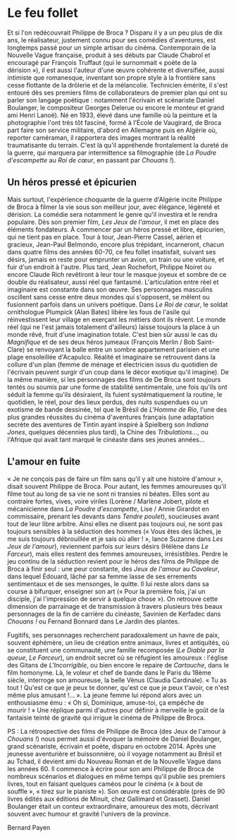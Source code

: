 # Le feu follet

Et si l'on redécouvrait Philippe de Broca&nbsp;? Disparu il y a un peu plus de dix ans, le réalisateur, justement connu pour ses comédies d'aventures, est longtemps passé pour un simple artisan du cinéma. Contemporain de la Nouvelle Vague française, produit à ses débuts par Claude Chabrol et encouragé par François Truffaut (qui le surnommait «&nbsp;poète de la dérision&nbsp;»), il est aussi l'auteur d'une œuvre cohérente et diversifiée, aussi intimiste que romanesque, inventant son propre style à la frontière sans cesse flottante de la drôlerie et de la mélancolie. Technicien émérite, il s'est entouré dès ses premiers films de collaborateurs de premier plan qui ont su parler son langage poétique&nbsp;: notamment l'écrivain et scénariste Daniel Boulanger, le compositeur Georges Delerue ou encore le monteur et grand ami Henri Lanoë). Né en 1933, élevé dans une famille où la peinture et la photographie l'ont très tôt fasciné, formé à l'École de Vaugirard, de Broca part faire son service militaire, d'abord en Allemagne puis en Algérie où, reporter caméraman, il rapportera des images montrant la réalité traumatisante du terrain. C'est là qu'il appréhende frontalement la dureté de la guerre, qui marquera par intermittence sa filmographie (de *La Poudre d'escampette* au *Roi de cœur*, en passant par *Chouans&nbsp;!*).

## Un héros pressé et épicurien

Mais surtout, l'expérience choquante de la guerre d'Algérie incite Philippe de Broca à filmer la vie sous son meilleur jour, avec élégance, légèreté et dérision. La comédie sera notamment le genre qu'il investira et le rendra populaire. Dès son premier film, *Les Jeux de l'amour*, il met en place des éléments fondateurs. À commencer par un héros pressé et libre, épicurien, qui ne tient pas en place. Tour à tour, Jean-Pierre Cassel, aérien et gracieux, Jean-Paul Belmondo, encore plus trépidant, incarneront, chacun dans quatre films des années 60-70, ce feu follet insatisfait, suivant ses désirs, jamais en reste pour emprunter un avion, un train ou une voiture, et fuir d'un endroit à l'autre. Plus tard, Jean Rochefort, Philippe Noiret ou encore Claude Rich revêtiront à leur tour le masque joyeux et sombre de ce double du réalisateur, aussi réel que fantasmé. L'articulation entre réel et imaginaire est constante dans son œuvre. Ses personnages masculins oscillent sans cesse entre deux mondes qui s'opposent, se mêlent ou fusionnent parfois dans un univers poétique. Dans *Le Roi de cœur*, le soldat ornithologue Plumpick (Alan Bates) libère les fous de l'asile qui réinvestissent leur village en exerçant les métiers dont ils rêvent. Le monde réel (qui ne l'est jamais totalement d'ailleurs) laisse toujours la place à un monde rêvé, fruit d'une imagination totale. C'est bien sûr aussi le cas du *Magnifique* et de ses deux héros jumeaux (François Merlin / Bob Saint-Clare) se renvoyant la balle entre un sombre appartement parisien et une plage ensoleillée d'Acapulco. Réalité et imaginaire se retrouvent dans la collure d'un plan (femme de ménage et électricien issus du quotidien de l'écrivain peuvent surgir d'un coup dans le décor exotique qu'il imagine). De la même manière, si les personnages des films de De Broca sont toujours tentés ou soumis par une forme de stabilité sentimentale, une fois qu'ils ont séduit la femme qu'ils désiraient, ils fuient systématiquement la routine, le quotidien, le réel, pour des lieux perdus, des nuits suspendues ou un exotisme de bande dessinée, tel que le Brésil de *L'Homme de Rio*, l'une des plus grandes réussites du cinéma d'aventures français (une adaptation secrète des aventures de Tintin ayant inspiré à Spielberg son *Indiana Jones*, quelques décennies plus tard), la Chine des *Tribulations...*, ou l'Afrique qui avait tant marqué le cinéaste dans ses jeunes années...

## L'amour en fuite

«&nbsp;Je ne conçois pas de faire un film sans qu'il y ait une histoire d'amour&nbsp;», disait souvent Philippe de Broca. Pour autant, les femmes amoureuses qu'il filme tout au long de sa vie ne sont ni transies ni béates. Elles sont au contraire fortes, vives, voire viriles (Lorène / Marlène Jobert, pilote et mécanicienne dans *La Poudre d'escampette*, Lise / Annie Girardot en commissaire, prenant les devants dans *Tendre poulet*), soucieuses avant tout de leur libre arbitre. Ainsi elles ne disent pas toujours oui, ne sont pas toujours sensibles à la séduction des hommes («&nbsp;Vous êtes des lâches, je me suis toujours débrouillée et je sais où aller&nbsp;!&nbsp;», lance Suzanne dans *Les Jeux de l'amour*), reviennent parfois sur leurs désirs (Hélène dans *Le Farceur*), mais elles restent des femmes amoureuses, irrésistibles. Perdre le jeu continu de la séduction revient pour le héros des films de Philippe de Broca à finir seul&nbsp;: une peur constante, des *Jeux de l'amour* au *Cavaleur*, dans lequel Édouard, lâché par sa femme lasse de ses errements sentimentaux et de ses mensonges, le quitte. Il lui reste alors dans sa course à bifurquer, enseigner son art («&nbsp;Pour la première fois, j'ai un disciple, j'ai l'impression de servir à quelque chose&nbsp;»). On retrouve cette dimension de parrainage et de transmission à travers plusieurs très beaux personnages de la fin de carrière du cinéaste, Savinien de Kerfadec dans *Chouans&nbsp;!* ou Fernand Bonnard dans Le Jardin des plantes.

Fugitifs, ses personnages recherchent paradoxalement un havre de paix, souvent éphémère, un lieu de création entre animaux, livres et antiquités, où se constituent une communauté, une famille recomposée (*Le Diable par la queue*, *Le Farceur*), un endroit secret où se réfugient les amoureux&nbsp;: l'église des Gitans de *L'Incorrigible*, ou bien encore le repaire de *Cartouche*, dans le film homonyme. Là, le voleur et chef de bande dans le Paris du 18ème siècle, interroge son amoureuse, la belle Vénus (Claudia Cardinale). «&nbsp;Tu as tout&nbsp;! Qu'est ce que je peux te donner, qu'est ce que je peux t'avoir, ce n'est même plus amusant&nbsp;!...&nbsp;». La jeune femme lui répond alors avec un enthousiasme ému&nbsp;: «&nbsp;Oh si, Dominique, amuse-toi, ça empêche de mourir&nbsp;!&nbsp;» Une réplique parmi d'autres pour définir à merveille le goût de la fantaisie teinté de gravité qui irrigue le cinéma de Philippe de Broca.

PS : La rétrospective des films de Philippe de Broca (des Jeux de l'amour à *Chouans&nbsp;!*) nous permet aussi d'évoquer la mémoire de Daniel Boulanger, grand scénariste, écrivain et poète, disparu en octobre 2014. Après une jeunesse aventurière et buissonnière, où il voyage notamment au Brésil et au Tchad, il devient ami du Nouveau Roman et de la Nouvelle Vague dans les années 60. Il commence à écrire pour son ami Philippe de Broca de nombreux scénarios et dialogues en même temps qu'il publie ses premiers livres, tout en faisant quelques caméos pour le cinéma («&nbsp;à bout de souffle&nbsp;», «&nbsp;tirez sur le pianiste&nbsp;»). Son œuvre est considérable (près de 90 livres édités aux éditions de Minuit, chez Gallimard et Grasset). Daniel Boulanger était un conteur extraordinaire, amoureux des mots, décrivant souvent avec humour et gravité l'univers de la province.

Bernard Payen
